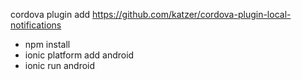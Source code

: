 cordova plugin add https://github.com/katzer/cordova-plugin-local-notifications

* npm install
* ionic platform add android
* ionic run android